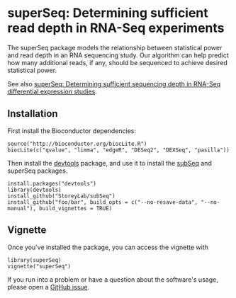 superSeq: Determining sufficient read depth in RNA-Seq experiments
=======

The superSeq package models the relationship between statistical power and read depth in an RNA sequencing study. Our algorithm can help predict how many additional reads, if any, should be sequenced to achieve desired statistical power.

See also [superSeq: Determining sufficient sequencing depth in RNA-Seq differential expression studies](TODO).

Installation
-------------

First install the Bioconductor dependencies:

    source("http://bioconductor.org/biocLite.R")
    biocLite(c("qvalue", "limma", "edgeR", "DESeq2", "DEXSeq", "pasilla"))

Then install the [devtools](https://github.com/hadley/devtools) package, and use it to install the [subSeq](https://github.com/StoreyLab/subSeq) and superSeq packages. 

    install.packages("devtools")
    library(devtools)
    install_github("StoreyLab/subSeq")
    install_github("foo/bar", build_opts = c("--no-resave-data", "--no-manual"), build_vignettes = TRUE)

Vignette
---------------------

Once you've installed the package, you can access the vignette with

    library(superSeq)
    vignette("superSeq")

If you run into a problem or have a question about the software's usage, please open a [GitHub issue](https://github.com/StoreyLab/superSeq/issues).
